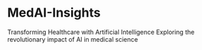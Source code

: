 # MedAI-Insights
Transforming Healthcare with Artificial Intelligence Exploring the revolutionary impact of AI in medical science
